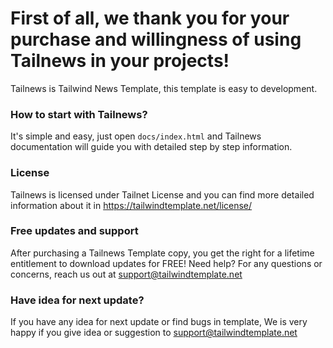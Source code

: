 # First of all, we thank you for your purchase and willingness of using Tailnews in your projects! #

Tailnews is Tailwind News Template, this template is easy to development.

### How to start with Tailnews? ###

It's simple and easy, just open `docs/index.html` and Tailnews documentation will guide you with detailed step by step information.

### License ###

Tailnews is licensed under Tailnet License and you can find more detailed information about it in https://tailwindtemplate.net/license/

### Free updates and support ###

After purchasing a Tailnews Template copy, you get the right for a lifetime entitlement to download updates for FREE! Need help? For any questions or concerns, reach us out at support@tailwindtemplate.net

### Have idea for next update? ###

If you have any idea for next update or find bugs in template, We is very happy if you give idea or suggestion to support@tailwindtemplate.net